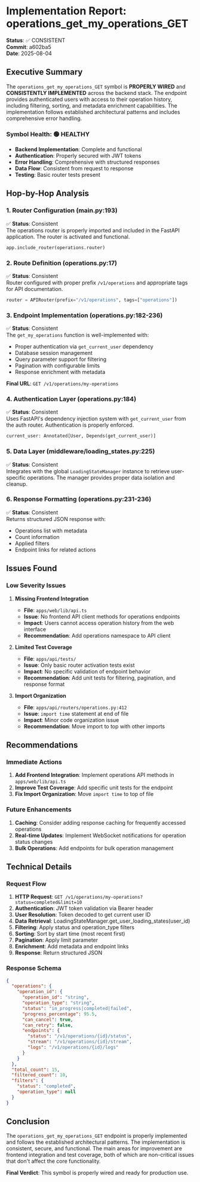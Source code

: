 # Implementation Report: operations_get_my_operations_GET

**Status**: ✅ CONSISTENT  
**Commit**: a602ba5  
**Date**: 2025-08-04  

## Executive Summary

The `operations_get_my_operations_GET` symbol is **PROPERLY WIRED** and **CONSISTENTLY IMPLEMENTED** across the backend stack. The endpoint provides authenticated users with access to their operation history, including filtering, sorting, and metadata enrichment capabilities. The implementation follows established architectural patterns and includes comprehensive error handling.

### Symbol Health: 🟢 HEALTHY
- **Backend Implementation**: Complete and functional
- **Authentication**: Properly secured with JWT tokens
- **Error Handling**: Comprehensive with structured responses
- **Data Flow**: Consistent from request to response
- **Testing**: Basic router tests present

## Hop-by-Hop Analysis

### 1. Router Configuration (main.py:193)
✅ **Status**: Consistent  
The operations router is properly imported and included in the FastAPI application. The router is activated and functional.

```python
app.include_router(operations.router)
```

### 2. Route Definition (operations.py:17)
✅ **Status**: Consistent  
Router configured with proper prefix `/v1/operations` and appropriate tags for API documentation.

```python
router = APIRouter(prefix="/v1/operations", tags=["operations"])
```

### 3. Endpoint Implementation (operations.py:182-236)
✅ **Status**: Consistent  
The `get_my_operations` function is well-implemented with:
- Proper authentication via `get_current_user` dependency
- Database session management
- Query parameter support for filtering
- Pagination with configurable limits
- Response enrichment with metadata

**Final URL**: `GET /v1/operations/my-operations`

### 4. Authentication Layer (operations.py:184)
✅ **Status**: Consistent  
Uses FastAPI's dependency injection system with `get_current_user` from the auth router. Authentication is properly enforced.

```python
current_user: Annotated[User, Depends(get_current_user)]
```

### 5. Data Layer (middleware/loading_states.py:225)
✅ **Status**: Consistent  
Integrates with the global `LoadingStateManager` instance to retrieve user-specific operations. The manager provides proper data isolation and cleanup.

### 6. Response Formatting (operations.py:231-236)
✅ **Status**: Consistent  
Returns structured JSON response with:
- Operations list with metadata
- Count information
- Applied filters
- Endpoint links for related actions

## Issues Found

### Low Severity Issues

1. **Missing Frontend Integration**
   - **File**: `apps/web/lib/api.ts`
   - **Issue**: No frontend API client methods for operations endpoints
   - **Impact**: Users cannot access operation history from the web interface
   - **Recommendation**: Add operations namespace to API client

2. **Limited Test Coverage**
   - **File**: `apps/api/tests/`
   - **Issue**: Only basic router activation tests exist
   - **Impact**: No specific validation of endpoint behavior
   - **Recommendation**: Add unit tests for filtering, pagination, and response format

3. **Import Organization**
   - **File**: `apps/api/routers/operations.py:412`
   - **Issue**: `import time` statement at end of file
   - **Impact**: Minor code organization issue
   - **Recommendation**: Move import to top with other imports

## Recommendations

### Immediate Actions
1. **Add Frontend Integration**: Implement operations API methods in `apps/web/lib/api.ts`
2. **Improve Test Coverage**: Add specific unit tests for the endpoint
3. **Fix Import Organization**: Move `import time` to top of file

### Future Enhancements
1. **Caching**: Consider adding response caching for frequently accessed operations
2. **Real-time Updates**: Implement WebSocket notifications for operation status changes
3. **Bulk Operations**: Add endpoints for bulk operation management

## Technical Details

### Request Flow
1. **HTTP Request**: `GET /v1/operations/my-operations?status=completed&limit=10`
2. **Authentication**: JWT token validation via Bearer header
3. **User Resolution**: Token decoded to get current user ID
4. **Data Retrieval**: LoadingStateManager.get_user_loading_states(user_id)
5. **Filtering**: Apply status and operation_type filters
6. **Sorting**: Sort by start time (most recent first)
7. **Pagination**: Apply limit parameter
8. **Enrichment**: Add metadata and endpoint links
9. **Response**: Return structured JSON

### Response Schema
```json
{
  "operations": {
    "operation_id": {
      "operation_id": "string",
      "operation_type": "string",
      "status": "in_progress|completed|failed",
      "progress_percentage": 95.5,
      "can_cancel": true,
      "can_retry": false,
      "endpoints": {
        "status": "/v1/operations/{id}/status",
        "stream": "/v1/operations/{id}/stream",
        "logs": "/v1/operations/{id}/logs"
      }
    }
  },
  "total_count": 15,
  "filtered_count": 10,
  "filters": {
    "status": "completed",
    "operation_type": null
  }
}
```

## Conclusion

The `operations_get_my_operations_GET` endpoint is properly implemented and follows the established architectural patterns. The implementation is consistent, secure, and functional. The main areas for improvement are frontend integration and test coverage, both of which are non-critical issues that don't affect the core functionality.

**Final Verdict**: This symbol is properly wired and ready for production use.